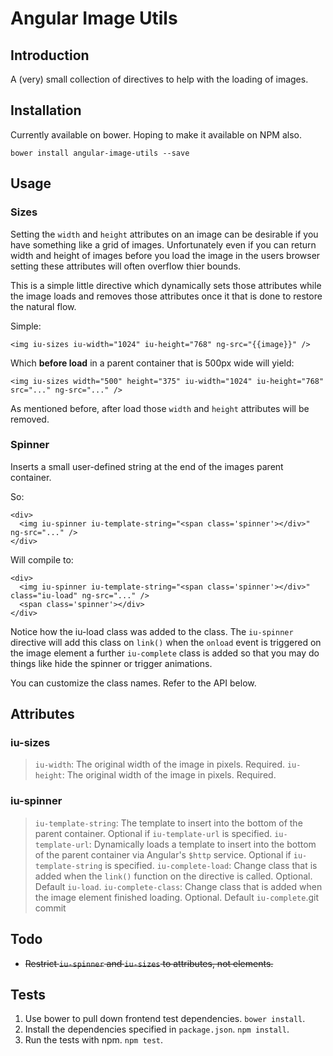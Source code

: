 # Angular Image Utils

## Introduction

A (very) small collection of directives to help with the loading of images.

## Installation

Currently available on bower. Hoping to make it available on NPM also.

    bower install angular-image-utils --save

## Usage

### Sizes

Setting the `width` and `height` attributes on an image can be desirable if you have something like a grid of images. Unfortunately even if you can return width and height of images before you load the image in the users browser setting these attributes will often overflow thier bounds.

This is a simple little directive which dynamically sets those attributes while the image loads and removes those attributes once it that is done to restore the natural flow.

Simple:

    <img iu-sizes iu-width="1024" iu-height="768" ng-src="{{image}}" />

Which **before load** in a parent container that is 500px wide will yield:

    <img iu-sizes width="500" height="375" iu-width="1024" iu-height="768" src="..." ng-src="..." />

As mentioned before, after load those `width` and `height` attributes will be removed.

### Spinner

Inserts a small user-defined string at the end of the images parent container.

So:

    <div>
      <img iu-spinner iu-template-string="<span class='spinner'></div>" ng-src="..." />
    </div>

Will compile to:

    <div>
      <img iu-spinner iu-template-string="<span class='spinner'></div>" class="iu-load" ng-src="..." />
      <span class='spinner'></div>
    </div>

Notice how the iu-load class was added to the class. The `iu-spinner` directive will add this class on `link()` when the `onload` event is triggered on the image element a further `iu-complete` class is added so that you may do things like hide the spinner or trigger animations.

You can customize the class names. Refer to the API below.

## Attributes

### iu-sizes

> `iu-width`: The original width of the image in pixels. Required.
> `iu-height`: The original width of the image in pixels. Required.

### iu-spinner

> `iu-template-string`: The template to insert into the bottom of the parent container. Optional if `iu-template-url` is specified.
> `iu-template-url`: Dynamically loads a template to insert into the bottom of the parent container via Angular's `$http` service. Optional if `iu-template-string` is specified.
> `iu-complete-load`: Change class that is added when the `link()` function on the directive is called. Optional. Default `iu-load`.
> `iu-complete-class`: Change class that is added when the image element finished loading. Optional. Default `iu-complete`.git commit

## Todo

* ~~Restrict `iu-spinner` and `iu-sizes` to attributes, not elements.~~

## Tests

1. Use bower to pull down frontend test dependencies. `bower install`.
2. Install the dependencies specified in `package.json`. `npm install`.
3. Run the tests with npm. `npm test`.